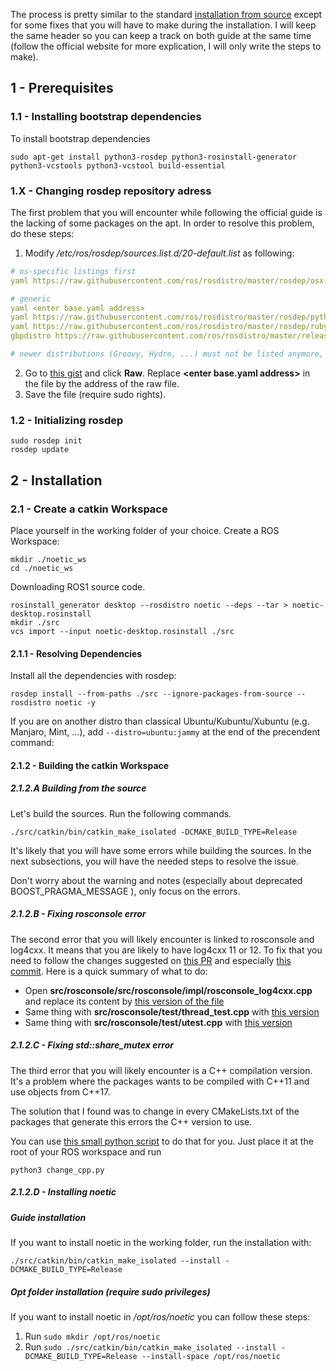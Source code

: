 The process is pretty similar to the standard [installation from source](http://wiki.ros.org/noetic/Installation/Source) except
for some fixes that you will have to make during the installation. 
I will keep the same header so you can keep a track on both guide at the same time (follow the official website 
for more explication, I will only write the steps to make).

## 1 - Prerequisites

### 1.1 - Installing bootstrap dependencies

To install bootstrap dependencies

```shell
sudo apt-get install python3-rosdep python3-rosinstall-generator python3-vcstools python3-vcstool build-essential
```

### 1.X - Changing rosdep repository adress

The first problem that you will encounter while following the official guide is the lacking of some packages on the apt.
In order to resolve this problem, do these steps:

1. Modify */etc/ros/rosdep/sources.list.d/20-default.list* as following: 
```YAML
# os-specific listings first
yaml https://raw.githubusercontent.com/ros/rosdistro/master/rosdep/osx-homebrew.yaml osx

# generic
yaml <enter base.yaml address>
yaml https://raw.githubusercontent.com/ros/rosdistro/master/rosdep/python.yaml
yaml https://raw.githubusercontent.com/ros/rosdistro/master/rosdep/ruby.yaml
gbpdistro https://raw.githubusercontent.com/ros/rosdistro/master/releases/fuerte.yaml fuerte

# newer distributions (Groovy, Hydro, ...) must not be listed anymore, they are being fetched from the rosdistro index.yaml instead
```
2. Go to [this gist](https://gist.github.com/Meltwin/0317ae7481c94da7fd66c3eea8d40740) and click **Raw**. Replace **\<enter base.yaml address\>** in the file by the address of the raw file.
4. Save the file (require sudo rights).

### 1.2 - Initializing rosdep
```shell
sudo rosdep init
rosdep update
```

## 2 - Installation

### 2.1 - Create a catkin Workspace

Place yourself in the working folder of your choice. Create a ROS Workspace:
```shell
mkdir ./noetic_ws
cd ./noetic_ws
```

Downloading ROS1 source code.
```shell
rosinstall_generator desktop --rosdistro noetic --deps --tar > noetic-desktop.rosinstall
mkdir ./src
vcs import --input noetic-desktop.rosinstall ./src
```

#### 2.1.1 - Resolving Dependencies

Install all the dependencies with rosdep:
```shell
rosdep install --from-paths ./src --ignore-packages-from-source --rosdistro noetic -y
```

If you are on another distro than classical Ubuntu/Kubuntu/Xubuntu (e.g. Manjaro, Mint, ...), 
add ```--distro=ubuntu:jammy``` at the end of the precendent command:

#### 2.1.2 - Building the catkin Workspace

##### 2.1.2.A Building from the source

Let's build the sources. Run the following commands.
```shell
./src/catkin/bin/catkin_make_isolated -DCMAKE_BUILD_TYPE=Release
```
It's likely that you will have some errors while building the sources. In the next subsections, 
you will have the needed steps to resolve the issue.

Don't worry about the warning and notes (especially about deprecated BOOST_PRAGMA_MESSAGE ), only focus on the errors.

##### 2.1.2.B - Fixing *rosconsole* error

The second error that you will likely encounter is linked to rosconsole and log4cxx. It means that you are likely to have log4cxx 11 or 12.
To fix that you need to follow the changes suggested on [this PR](https://github.com/ros/rosconsole/pull/54) 
and especially [this commit](https://github.com/ros/rosconsole/pull/54/commits/9f930c007dd40aa7ede771b8859b529e024d7bfb).
Here is a quick summary of what to do:
- Open **src/rosconsole/src/rosconsole/impl/rosconsole_log4cxx.cpp** and replace its content by [this version of the file](https://raw.githubusercontent.com/ros/rosconsole/9f930c007dd40aa7ede771b8859b529e024d7bfb/src/rosconsole/impl/rosconsole_log4cxx.cpp)
- Same thing with **src/rosconsole/test/thread_test.cpp** with [this version](https://raw.githubusercontent.com/ros/rosconsole/9f930c007dd40aa7ede771b8859b529e024d7bfb/test/thread_test.cpp)
- Same thing with **src/rosconsole/test/utest.cpp** with [this version](https://raw.githubusercontent.com/ros/rosconsole/9f930c007dd40aa7ede771b8859b529e024d7bfb/test/utest.cpp)

##### 2.1.2.C - Fixing *std::share_mutex* error

The third error that you will likely encounter is a C++ compilation version. It's a problem where the packages wants 
to be compiled with C++11 and use objects from C++17. 

The solution that I found was to change in every CMakeLists.txt of the packages that generate this errors the C++ version 
to use.

You can use [this small python script](https://gist.github.com/Meltwin/1ee35296d2bb86fee19d639580e3c91f) to do that for you. 
Just place it at the root of your ROS workspace and run

```shell
python3 change_cpp.py
```

##### 2.1.2.D - Installing noetic

##### Guide installation

If you want to install noetic in the working folder, run the installation with:

```shell
./src/catkin/bin/catkin_make_isolated --install -DCMAKE_BUILD_TYPE=Release
```

##### Opt folder installation (require sudo privileges)

If you want to install noetic in */opt/ros/noetic* you can follow these steps:

1. Run ```sudo mkdir /opt/ros/noetic```
2. Run ```sudo ./src/catkin/bin/catkin_make_isolated --install -DCMAKE_BUILD_TYPE=Release --install-space /opt/ros/noetic```
